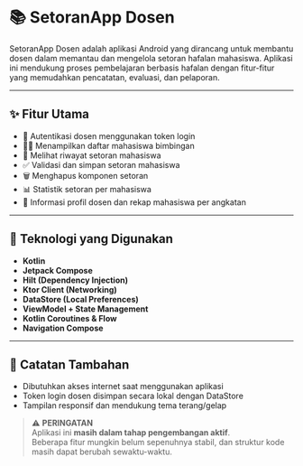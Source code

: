 # 📚 SetoranApp Dosen

SetoranApp Dosen adalah aplikasi Android yang dirancang untuk membantu dosen dalam memantau dan mengelola setoran hafalan mahasiswa. Aplikasi ini mendukung proses pembelajaran berbasis hafalan dengan fitur-fitur yang memudahkan pencatatan, evaluasi, dan pelaporan.

---

## ✨ Fitur Utama

- 🔐 Autentikasi dosen menggunakan token login
- 👨‍🎓 Menampilkan daftar mahasiswa bimbingan
- 📑 Melihat riwayat setoran mahasiswa
- ✅ Validasi dan simpan setoran mahasiswa
- 🗑️ Menghapus komponen setoran
- 📊 Statistik setoran per mahasiswa
- 👤 Informasi profil dosen dan rekap mahasiswa per angkatan

---

## 🧰 Teknologi yang Digunakan

- **Kotlin**
- **Jetpack Compose**
- **Hilt (Dependency Injection)**
- **Ktor Client (Networking)**
- **DataStore (Local Preferences)**
- **ViewModel + State Management**
- **Kotlin Coroutines & Flow**
- **Navigation Compose**

---

## 🧪 Catatan Tambahan
- Dibutuhkan akses internet saat menggunakan aplikasi
- Token login dosen disimpan secara lokal dengan DataStore
- Tampilan responsif dan mendukung tema terang/gelap



> ⚠️ **PERINGATAN**  
> Aplikasi ini **masih dalam tahap pengembangan aktif**.  
> Beberapa fitur mungkin belum sepenuhnya stabil, dan struktur kode masih dapat berubah sewaktu-waktu.
